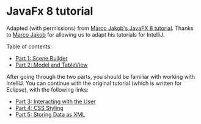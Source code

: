 # JavaFx 8 tutorial

Adapted (with permissions) from [Marco Jakob's JavaFX 8 tutorial](http://code.makery.ch/library/javafx-8-tutorial/). Thanks to [Marco Jakob](https://github.com/marcojakob) for allowing us to adapt his tutorials for IntelliJ.

Table of contents:

* [Part 1: Scene Builder](part01/part01.md)
* [Part 2: Model and TableView](part02/part02.md)

After going through the two parts, you should be familiar with working with IntelliJ. You can continue with the original tutorial (which is written for Eclipse), with the following links:

* [Part 3: Interacting with the User](http://code.makery.ch/library/javafx-8-tutorial/part3/)
* [Part 4: CSS Styling](http://code.makery.ch/library/javafx-8-tutorial/part4/)
* [Part 5: Storing Data as XML](http://code.makery.ch/library/javafx-8-tutorial/part5/)
